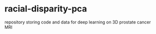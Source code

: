 # racial-disparity-pca
repository storing code and data for deep learning on 3D prostate cancer MRI

